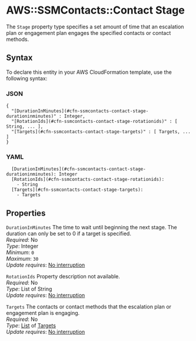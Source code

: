 # AWS::SSMContacts::Contact Stage<a name="aws-properties-ssmcontacts-contact-stage"></a>

The `Stage` property type specifies a set amount of time that an escalation plan or engagement plan engages the specified contacts or contact methods\.

## Syntax<a name="aws-properties-ssmcontacts-contact-stage-syntax"></a>

To declare this entity in your AWS CloudFormation template, use the following syntax:

### JSON<a name="aws-properties-ssmcontacts-contact-stage-syntax.json"></a>

```
{
  "[DurationInMinutes](#cfn-ssmcontacts-contact-stage-durationinminutes)" : Integer,
  "[RotationIds](#cfn-ssmcontacts-contact-stage-rotationids)" : [ String, ... ],
  "[Targets](#cfn-ssmcontacts-contact-stage-targets)" : [ Targets, ... ]
}
```

### YAML<a name="aws-properties-ssmcontacts-contact-stage-syntax.yaml"></a>

```
  [DurationInMinutes](#cfn-ssmcontacts-contact-stage-durationinminutes): Integer
  [RotationIds](#cfn-ssmcontacts-contact-stage-rotationids): 
    - String
  [Targets](#cfn-ssmcontacts-contact-stage-targets): 
    - Targets
```

## Properties<a name="aws-properties-ssmcontacts-contact-stage-properties"></a>

`DurationInMinutes`  <a name="cfn-ssmcontacts-contact-stage-durationinminutes"></a>
The time to wait until beginning the next stage\. The duration can only be set to 0 if a target is specified\.  
*Required*: No  
*Type*: Integer  
*Minimum*: `0`  
*Maximum*: `30`  
*Update requires*: [No interruption](https://docs.aws.amazon.com/AWSCloudFormation/latest/UserGuide/using-cfn-updating-stacks-update-behaviors.html#update-no-interrupt)

`RotationIds`  <a name="cfn-ssmcontacts-contact-stage-rotationids"></a>
Property description not available\.  
*Required*: No  
*Type*: List of String  
*Update requires*: [No interruption](https://docs.aws.amazon.com/AWSCloudFormation/latest/UserGuide/using-cfn-updating-stacks-update-behaviors.html#update-no-interrupt)

`Targets`  <a name="cfn-ssmcontacts-contact-stage-targets"></a>
The contacts or contact methods that the escalation plan or engagement plan is engaging\.  
*Required*: No  
*Type*: [List](aws-properties-ssmcontacts-contact-targets.md) of [Targets](aws-properties-ssmcontacts-contact-targets.md)  
*Update requires*: [No interruption](https://docs.aws.amazon.com/AWSCloudFormation/latest/UserGuide/using-cfn-updating-stacks-update-behaviors.html#update-no-interrupt)
